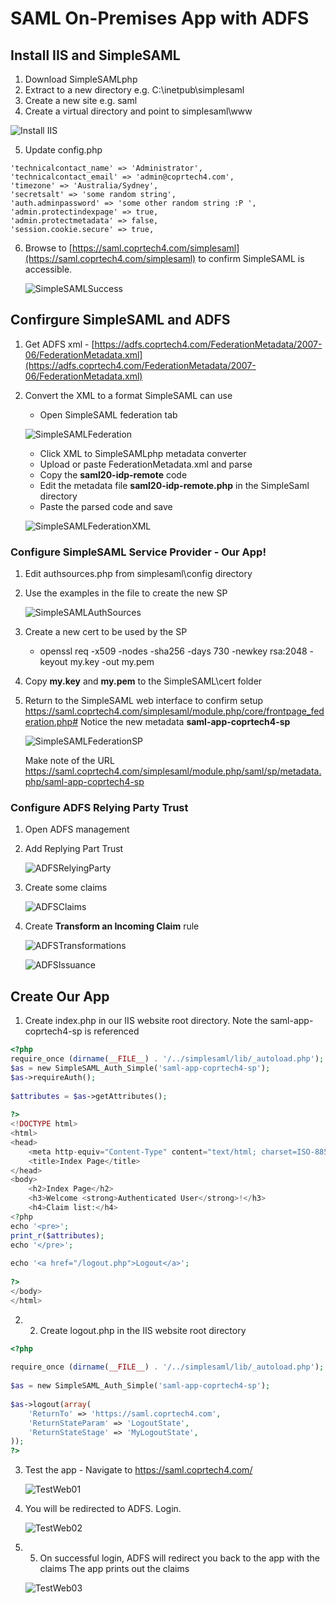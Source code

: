 # SAML On-Premises App with ADFS

## Install IIS and SimpleSAML
1. Download SimpleSAMLphp 
2. Extract to a new directory e.g. C:\inetpub\simplesaml
3. Create a new site e.g. saml
4. Create a virtual directory and point to simplesaml\www

![Install IIS](/img/2-AnPrem-SAML-IISInstall.png)

5. Update config.php

```
'technicalcontact_name' => 'Administrator',
'technicalcontact_email' => 'admin@coprtech4.com',
'timezone' => 'Australia/Sydney',
'secretsalt' => 'some random string',
'auth.adminpassword' => 'some other random string :P ',
'admin.protectindexpage' => true, 
'admin.protectmetadata' => false,
'session.cookie.secure' => true,
```

6. Browse to [https://saml.coprtech4.com/simplesaml](https://saml.coprtech4.com/simplesaml) to confirm SimpleSAML is accessible.

    ![SimpleSAMLSuccess](/img/2-AnPrem-SAML-SimpleSAMLSuccess.png)

## Confirgure SimpleSAML and ADFS

1. Get ADFS xml - [https://adfs.coprtech4.com/FederationMetadata/2007-06/FederationMetadata.xml](https://adfs.coprtech4.com/FederationMetadata/2007-06/FederationMetadata.xml)
2. Convert the XML to a format SimpleSAML can use
    - Open SimpleSAML federation tab

    ![SimpleSAMLFederation](/img/2-AnPrem-SAML-SimpleSAMLFederation.png)

    - Click XML to SimpleSAMLphp metadata converter
    - Upload or paste FederationMetadata.xml and parse
    - Copy the **saml20-idp-remote** code
    - Edit the metadata file **saml20-idp-remote.php** in the SimpleSaml directory
    - Paste the parsed code and save

    ![SimpleSAMLFederationXML](/img/2-AnPrem-SAML-SimpleSAMLFederationXML.png)

### Configure SimpleSAML Service Provider - Our App!    

1. Edit authsources.php from simplesaml\config directory
2. Use the examples in the file to create the new SP

    ![SimpleSAMLAuthSources](/img/2-AnPrem-SAML-SimpleSAMLAuthSources.png)

3. Create a new cert to be used by the SP
    - openssl req -x509 -nodes -sha256 -days 730 -newkey rsa:2048 -keyout my.key -out my.pem
4. Copy **my.key** and **my.pem** to the SimpleSAML\cert folder
5. Return to the SimpleSAML web interface to confirm setup https://saml.coprtech4.com/simplesaml/module.php/core/frontpage_federation.php#
    Notice the new metadata **saml-app-coprtech4-sp**

    ![SimpleSAMLFederationSP](/img/2-AnPrem-SAML-SimpleSAMLFederationSP.png)

    Make note of the URL https://saml.coprtech4.com/simplesaml/module.php/saml/sp/metadata.php/saml-app-coprtech4-sp

### Configure ADFS Relying Party Trust

1. Open ADFS management
2. Add Replying Part Trust

    ![ADFSRelyingParty](/img/2-AnPrem-SAML-ADFSRelyingParty.png)

3. Create some claims

    ![ADFSClaims](/img/2-AnPrem-SAML-ADFSClaims.png)

4. Create **Transform an Incoming Claim** rule

    ![ADFSTransformations](/img/2-AnPrem-SAML-ADFSTransformations.png)

    ![ADFSIssuance](/img/2-AnPrem-SAML-ADFSIssuance.png)

## Create Our App

1. Create index.php in our IIS website root directory. Note the saml-app-coprtech4-sp is referenced
```php
<?php
require_once (dirname(__FILE__) . '/../simplesaml/lib/_autoload.php');
$as = new SimpleSAML_Auth_Simple('saml-app-coprtech4-sp');
$as->requireAuth();
 
$attributes = $as->getAttributes();
 
?>
<!DOCTYPE html>
<html>
<head>
    <meta http-equiv="Content-Type" content="text/html; charset=ISO-8859-1">
    <title>Index Page</title>
</head>
<body>
    <h2>Index Page</h2>
    <h3>Welcome <strong>Authenticated User</strong>!</h3>
    <h4>Claim list:</h4>
<?php
echo '<pre>';
print_r($attributes);
echo '</pre>';
 
echo '<a href="/logout.php">Logout</a>';
 
?>
</body>
</html>
```

2. 	2. Create logout.php in the IIS website root directory
```php
<?php
 
require_once (dirname(__FILE__) . '/../simplesaml/lib/_autoload.php');
 
$as = new SimpleSAML_Auth_Simple('saml-app-coprtech4-sp');
 
$as->logout(array(
    'ReturnTo' => 'https://saml.coprtech4.com',
    'ReturnStateParam' => 'LogoutState',
    'ReturnStateStage' => 'MyLogoutState',
));
?>
```
3. Test the app - Navigate to https://saml.coprtech4.com/

    ![TestWeb01](/img/2-AnPrem-SAML-TestWeb01.png)

4. You will be redirected to ADFS. Login.

    ![TestWeb02](/img/2-AnPrem-SAML-TestWeb02.png)

4. 	5. On successful login, ADFS will redirect you back to the app with the claims
     The app prints out the claims

    ![TestWeb03](/img/2-AnPrem-SAML-TestWeb03.png)
